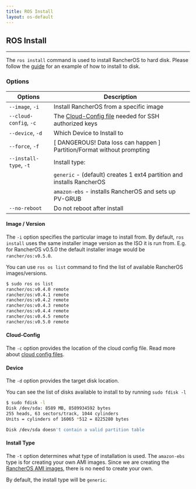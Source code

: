 ```yaml
---
title: ROS Install
layout: os-default
---
```


## ROS Install
---

The `ros install` command is used to install RancherOS to hard disk. Please follow the [guide]({{site.baseurl}}/os/running-rancheros/server/install-to-disk/) for an example of how to install to disk.

### Options

 Options | Description
---------|------------------------------------------------------------------------
 `--image`, `-i`      | Install RancherOS from a specific image
`--cloud-config`, `-c`      | The [Cloud-Config file]({{site.baseurl}}/os/cloud-config/) needed for SSH authorized keys
`--device`,  `-d`      | Which Device to Install to
`--force`,  `-f`      | [ DANGEROUS! Data loss can happen ] Partition/Format without prompting
`--install-type`, `-t`      | Install type:
         |   `generic`    - (default) creates 1 ext4 partition and installs RancherOS
         |   `amazon-ebs` - installs RancherOS and sets up PV-GRUB
`--no-reboot`      | Do not reboot after install

#### Image / Version

The `-i` option specifies the particular image to install from. By default, `ros install` uses the same installer image version as the ISO it is run from. E.g. for RancherOS v0.5.0 the default installer image would be `rancher/os:v0.5.0`.

You can use `ros os list` command to find the list of available RancherOS images/versions.
 
```bash
$ sudo ros os list
rancher/os:v0.4.0 remote
rancher/os:v0.4.1 remote
rancher/os:v0.4.2 remote
rancher/os:v0.4.3 remote
rancher/os:v0.4.4 remote
rancher/os:v0.4.5 remote
rancher/os:v0.5.0 remote
```

#### Cloud-Config

The `-c` option provides the location of the cloud config file. Read more about [cloud config files]({{site.baseurl}}/os/cloud-config).

#### Device

The `-d` option provides the target disk location. 

You can see the list of disks available to install to by running `sudo fdisk -l`

```bash
$ sudo fdisk -l
Disk /dev/sda: 8589 MB, 8589934592 bytes
255 heads, 63 sectors/track, 1044 cylinders
Units = cylinders of 16065 *512 = 8225280 bytes

Disk /dev/sda doesn't contain a valid partition table
```

#### Install Type
The `-t` option determines what type of installation is used. The `amazon-ebs` type is for creating your own AMI images. Since we are creating the [RancherOS AMI images]({{site.baseurl}}/os/running-rancheros/cloud/aws/), there is no need to create your own. 

By default, the install type will be `generic`.
